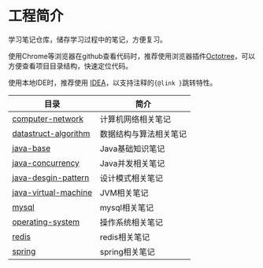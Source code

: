 # 工程简介

学习笔记仓库，储存学习过程中的笔记，方便复习。

使用Chrome等浏览器在github查看代码时，推荐使用浏览器插件[Octotree](https://www.octotree.io/download)，可以方便查看项目目录结构，快速定位代码。

使用本地IDE时，推荐使用 [IDEA](https://www.jetbrains.com/idea/)，以支持注释的`{@link }`跳转特性。

| 目录                                           | 简介                   |
| ---------------------------------------------- | ---------------------- |
| [computer-network](./computer-network)         | 计算机网络相关笔记     |
| [datastruct-algorithm](./datastruct-algorithm) | 数据结构与算法相关笔记 |
| [java-base](./java-base)                       | Java基础知识笔记       |
| [java-concurrency](./java-concurrency)         | Java并发相关笔记       |
| [java-desgin-pattern](./java-desgin-pattern)   | 设计模式相关笔记       |
| [java-virtual-machine](./java-virtual-machine) | JVM相关笔记            |
| [mysql](./mysql)                               | mysql相关笔记          |
| [operating-system](./operating-system)         | 操作系统相关笔记       |
| [redis](./redis)                               | redis相关笔记          |
| [spring](./spring)                             | spring相关笔记         |

